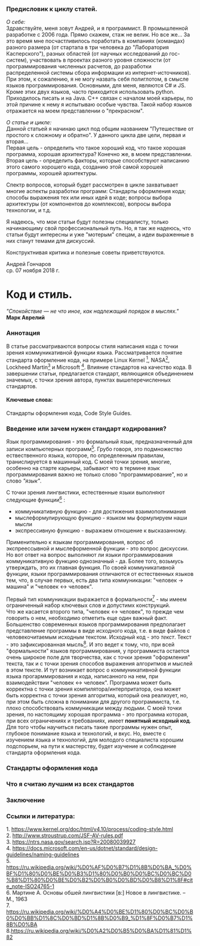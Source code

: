 ### Предисловик к циклу статей.
*О себе:*  
Здравствуйте, меня зовут Андрей, и я программист. В промышленной разработке с 2006 года. Прямо скажем, стаж не велик. Но все же... За это время мне посчастливилось поработать в компаниях (командах) разного размера (от стартапа в три человека до "Лаборатория Касперского"), разных областей (от научных исследований до гос-систем), участвовать в проектах разного уровня сложности (от программирования численных расчетов, до разработки распределенной системы сбора информации из интернет-источников).  
При этом, к сожалению, я не могу назвать себя полиглотом, в смысле языков программирования. Основными, для меня, являются C# и JS. Кроме этих двух языков, часто приходится использовать python. Приходилось писать и на Java. C++ связан с началом моей карьеры, по этой причине к нему я испытываю особые чувства. Такой набор языков отражается на моем представлении о "прекрасном".  

*О статье и цикле:*  
Данной статьей я начинаю цикл под общим названием "Путешествие от простого к сложному и обратно". У данного цикла две цели, первая и вторая...   
Первая цель - определить что такое хороший код, что такое хорошая программа, хорошая архитектура? Конечно же, в моем представлении.  
Вторая цель - определить факторы, которые способствуют написанию этого самого хорошего кода, созданию этой самой хорошей программы, хорошей архитектуры.  

Спектр вопросов, который будет рассмотрен в цикле захватывает многие аспекты разработки программ: Стандарты оформления кода; способы выражения тех или иных идей в коде; вопросы выбора архитектуры (от компонентов до комплексов), вопросы выбора технологии, и т.д.  

Я надеюсь, что мои статьи будут полезны специалисту, только начинающиму свой профессиональный путь. Но, я так же надеюсь, что статьи будут интересны и уже "мотерым" спецам, а идеи выраженные в них станут темами для дискуссий. 

Конструктнивая критика и полезные советы приветствуются.

Андрей Гончаров  
ср. 07 ноября 2018 г.  

# Код и стиль.  

<i>"Спокойствие — не что иное, как надлежащий порядок в мыслях."</i>  
**Марк Аврелий**  

### Аннотация  
В статье рассматриваются вопросы стиля написания кода с точки зрения коммуникативной функции языка. Рассматривается понятие стандарта оформление кода, на примере Linux Kernel [<sup>1</sup>](#1), NASA[<sup>2</sup>](#2), Lockheed Martin[<sup>3</sup>](#3) и Microsoft [<sup>4</sup>](#4). Влияние стандартов на качество кода. 
В завершении статьи, предлагается стандарт, являющияся объединением значемых, с точки зрения автора, пунктах вышеперечисленных стандартов.


#### Ключевые слова:  
Стандарты оформления кода, Code Style Guides.

### Введение или зачем нужен стандарт кодирования?

Язык программирования - это  формальный язык, предназначенный для записи компьютерных программ[<sup>5</sup>](#5).
Грубо говоря, это подмножество ествественного языка, которое, по определенным правилам, транислируется в машинный код.
С моей точки зрения, многие, особенно на старте карьеры, забывают что в термине язык программирования важно не только слово "программирование", но и слово *"язык"*. 

С точки зрения лингвистики, естественные языки выполняют следующие функции[<sup>6</sup>](#6) : 
* коммуникативную функцию - для достижения взаимопопнимания  
* мыслеформулирующую функцию - языком мы формулируем наши мысли  
* экспрессивную функцию - выражаем отношение к высказанному.  

Применительно к языкам программирования, вопрос об экспреессывной и мыслеформенной функции - это вопрос дискуссии. Но вот ответ на вопрос выполняют ли языки программирования коммуникативную функцию однозначный - да. Более того, возьмусь утверждать, это их главная функция. 
По своей коммуникативной функции, языки программирования отличаются от естественных языков тем, что, в случае первых, есть два типа коммуникации: "человек -> машина" и "человек <-> человек".  

Первый тип коммуникации выражается в формальности[<sup>7</sup>](#7) - мы имеем ограниченный набор ключевых слов и допустимх конструкций.  
Что же касается второго типа, "человек <-> человек", то прежде чем говорить о нем, необходимо отметить еще один важный факт. Большенство современных языков программирования предполагает представление программы в виде исходного кода, т.е. в виде файлов с человекочитаемым исходным текстом. Исходный код - это *текст*. Текст - это зафиксированная мысль[<sup>8</sup>](#8). И это ведет к тому, что, при всей "формальности" языков программирования, у программиста остается очень широкое поле для творчества, как с точки зрения "оформления" текста, так и с точки зрения способов выражения алгоритмов и мыслей в этом тексте. И тут возникает вопрос о коммуникативной функции языка прогарммирования и кода, написанного на нем, при взаимодействии "человек <-> человек". Программа может быть корректна с точки зрения компилятора/интерпритатора, она может быть корректна с точки зрения алгоритма, который она реализует, но, при этом быть сложна в понимании для другого программиста, т.е. плохо способствовать коммуникации между людьми. 
С моей точки зрения, по настоящиму хорошая программа - это программа которая, при всех ограничениях и требованиях, имеет **понятный исходный код**.  
Для того чтобы научиться писать такие программы нужен опыт, глубокое понимание языка и технологий, и вкус. Но, вместе с изучением языка и технологий, для молодого специалиста хорошим подспорьем, на пути к мастерству, будет изучение и соблюдение стандарта оформления кода.

### Стандарты оформления кода  
[//]: # (Кратко о том что есть)



### Что я считаю лучшим из всех стандартов  
### Заключение  
### Ссылки и литература:  
<a class='anchor' id='1'>1</a>. https://www.kernel.org/doc/html/v4.10/process/coding-style.html  
<a class='anchor' id='2'>2</a>. http://www.stroustrup.com/JSF-AV-rules.pdf  
<a class='anchor' id='3'>3</a>. https://ntrs.nasa.gov/search.jsp?R=20080039927  
<a class='anchor' id='4'>4</a>. https://docs.microsoft.com/en-us/dotnet/standard/design-guidelines/naming-guidelines  
<a class='anchor' id='5'>5</a>. https://ru.wikipedia.org/wiki/%D0%AF%D0%B7%D1%8B%D0%BA_%D0%BF%D1%80%D0%BE%D0%B3%D1%80%D0%B0%D0%BC%D0%BC%D0%B8%D1%80%D0%BE%D0%B2%D0%B0%D0%BD%D0%B8%D1%8F#cite_note-ISO24765-1  
<a class='anchor' id='6'>6</a>. Мартине А. Основы обшей лингвистики \[в:\] Новое в лингвистике. – М., 1963  
<a class='anchor' id='7'>7</a>. https://ru.wikipedia.org/wiki/%D0%A4%D0%BE%D1%80%D0%BC%D0%B0%D0%BB%D1%8C%D0%BD%D1%8B%D0%B9_%D1%8F%D0%B7%D1%8B%D0%BA
<a class='anchor' id='8'>8</a>.https://ru.wikipedia.org/wiki/%D0%A2%D0%B5%D0%BA%D1%81%D1%82


